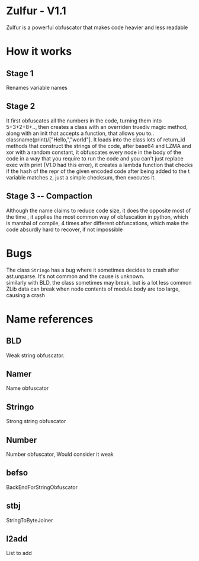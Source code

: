# Zulfur - V1.1
Zulfur is a powerful obfuscator that makes code heavier and less readable
# How it works
## Stage 1
Renames variable names
## Stage 2
It first obfuscates all the numbers in the code, turning them into 5+3+2+8+.., then creates a class with an overriden truediv magic method, along with an init that accepts a function, that allows you to.. classname(print)/["Hello,","world"]. It loads into the class lots of return_id methods that construct the strings of the code, after base64 and LZMA and xor with a random constant, it obfuscates every node in the body of the code in a way that you require to run the code and you can't just replace exec with print (V1.0 had this error), it creates a lambda function that checks if the hash of the repr of the given encoded code after being added to the t variable matches z, just a simple checksum, then executes it.
## Stage 3 -- Compaction
Although the name claims to reduce code size, it does the opposite most of the time , it applies the most common way of obfuscation in python, which is marshal of compile, 4 times after different obfuscations, which make the code absurdly hard to recover, if not impossible
# Bugs
The class `Stringo` has a bug where it sometimes decides to crash after ast.unparse. It's not common and the cause is unknown. <br/>
similarly with BLD, the class sometimes may break, but is a lot less common <br/>
ZLib data can break when node contents of module.body are too large, causing a crash
# Name references
## BLD
Weak string obfuscator.
## Namer
Name obfuscator
## Stringo
Strong string obfuscator
## Number
Number obfuscator, Would consider it weak
## befso
BackEndForStringObfuscator
## stbj
StringToByteJoiner
## l2add
List to add
